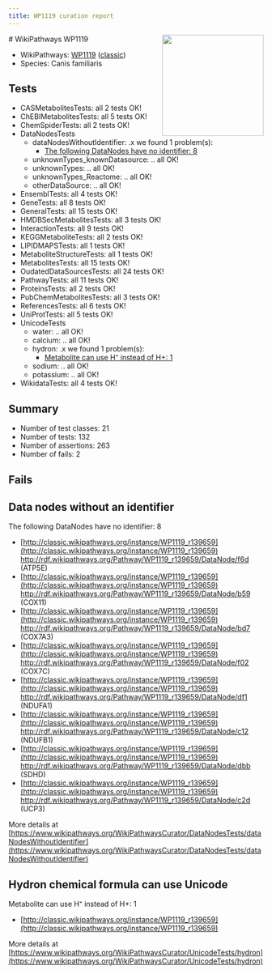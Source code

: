 ```yaml
---
title: WP1119 curation report
---
```


<img style="float: right; width: 200px" src="https://upload.wikimedia.org/wikipedia/commons/thumb/8/83/Wplogo_with_text_500.png/640px-Wplogo_with_text_500.png" />
# WikiPathways WP1119

* WikiPathways: [WP1119](https://wikipathways.org/pathways/WP1119) ([classic](https://classic.wikipathways.org/instance/WP1119))
* Species: Canis familiaris
## Tests
* CASMetabolitesTests: all 2 tests OK!
* ChEBIMetabolitesTests: all 5 tests OK!
* ChemSpiderTests: all 2 tests OK!
* DataNodesTests
    * dataNodesWithoutIdentifier: .x we found 1 problem(s):
        * [The following DataNodes have no identifier: 8](#d2d32fa7)
    * unknownTypes_knownDatasource: .. all OK!
    * unknownTypes: .. all OK!
    * unknownTypes_Reactome: .. all OK!
    * otherDataSource: .. all OK!
* EnsemblTests: all 4 tests OK!
* GeneTests: all 8 tests OK!
* GeneralTests: all 15 tests OK!
* HMDBSecMetabolitesTests: all 3 tests OK!
* InteractionTests: all 9 tests OK!
* KEGGMetaboliteTests: all 2 tests OK!
* LIPIDMAPSTests: all 1 tests OK!
* MetaboliteStructureTests: all 1 tests OK!
* MetabolitesTests: all 15 tests OK!
* OudatedDataSourcesTests: all 24 tests OK!
* PathwayTests: all 11 tests OK!
* ProteinsTests: all 2 tests OK!
* PubChemMetabolitesTests: all 3 tests OK!
* ReferencesTests: all 6 tests OK!
* UniProtTests: all 5 tests OK!
* UnicodeTests
    * water: .. all OK!
    * calcium: .. all OK!
    * hydron: .x we found 1 problem(s):
        * [Metabolite can use H⁺ instead of H+: 1](#484bab84)
    * sodium: .. all OK!
    * potassium: .. all OK!
* WikidataTests: all 4 tests OK!


## Summary

* Number of test classes: 21
* Number of tests: 132
* Number of assertions: 263
* Number of fails: 2

## Fails

<a name="d2d32fa7" />

## Data nodes without an identifier

The following DataNodes have no identifier: 8

* [http://classic.wikipathways.org/instance/WP1119_r139659](http://classic.wikipathways.org/instance/WP1119_r139659) http://rdf.wikipathways.org/Pathway/WP1119_r139659/DataNode/f6d (ATP5E)
* [http://classic.wikipathways.org/instance/WP1119_r139659](http://classic.wikipathways.org/instance/WP1119_r139659) http://rdf.wikipathways.org/Pathway/WP1119_r139659/DataNode/b59 (COX11)
* [http://classic.wikipathways.org/instance/WP1119_r139659](http://classic.wikipathways.org/instance/WP1119_r139659) http://rdf.wikipathways.org/Pathway/WP1119_r139659/DataNode/bd7 (COX7A3)
* [http://classic.wikipathways.org/instance/WP1119_r139659](http://classic.wikipathways.org/instance/WP1119_r139659) http://rdf.wikipathways.org/Pathway/WP1119_r139659/DataNode/f02 (COX7C)
* [http://classic.wikipathways.org/instance/WP1119_r139659](http://classic.wikipathways.org/instance/WP1119_r139659) http://rdf.wikipathways.org/Pathway/WP1119_r139659/DataNode/df1 (NDUFA1)
* [http://classic.wikipathways.org/instance/WP1119_r139659](http://classic.wikipathways.org/instance/WP1119_r139659) http://rdf.wikipathways.org/Pathway/WP1119_r139659/DataNode/c12 (NDUFB1)
* [http://classic.wikipathways.org/instance/WP1119_r139659](http://classic.wikipathways.org/instance/WP1119_r139659) http://rdf.wikipathways.org/Pathway/WP1119_r139659/DataNode/dbb (SDHD)
* [http://classic.wikipathways.org/instance/WP1119_r139659](http://classic.wikipathways.org/instance/WP1119_r139659) http://rdf.wikipathways.org/Pathway/WP1119_r139659/DataNode/c2d (UCP3)


More details at [https://www.wikipathways.org/WikiPathwaysCurator/DataNodesTests/dataNodesWithoutIdentifier](https://www.wikipathways.org/WikiPathwaysCurator/DataNodesTests/dataNodesWithoutIdentifier)

<a name="484bab84" />

## Hydron chemical formula can use Unicode

Metabolite can use H⁺ instead of H+: 1

* [http://classic.wikipathways.org/instance/WP1119_r139659](http://classic.wikipathways.org/instance/WP1119_r139659)


More details at [https://www.wikipathways.org/WikiPathwaysCurator/UnicodeTests/hydron](https://www.wikipathways.org/WikiPathwaysCurator/UnicodeTests/hydron)

